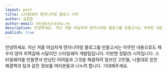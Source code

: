 ```yaml
---
layout: post
title: 스타일쉐어 엔지니어링 블로그 시작
author: 김현준
author-email: khj@stylesha.re
description: 안녕하세요. 지난 겨울 야심차게 엔지니어링 블로그를 만들고서는 아무런 내용으로도 채우지 않아 죄책감에 시달리던 스타일쉐어 개발팀입니다. 이번엔 정말(!) 시작입니다. 스타일쉐어를 만들면서 만났던 어려움과 그것을 해결하려 힘쓰던 고민들, 나름대로 얻은 해결책과 팁과 같은 정보를 여러분들과 나누려 합니다. 기대해주세요.
publish: true
---
```


안녕하세요. 지난 겨울 야심차게 엔지니어링 블로그를 만들고서는 아무런 내용으로도 채우지 않아 죄책감에 시달리던 스타일쉐어 개발팀입니다. 이번엔 정말(!) 시작입니다. 스타일쉐어를 만들면서 만났던 어려움과 그것을 해결하려 힘쓰던 고민들, 나름대로 얻은 해결책과 팁과 같은 정보를 여러분들과 나누려 합니다. 기대해주세요.
